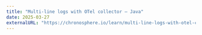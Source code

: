```yaml
---
title: "Multi-line logs with OTel collector – Java"
date: 2025-03-27
externalURL: "https://chronosphere.io/learn/multi-line-logs-with-otel-collector-java/"
---
```


